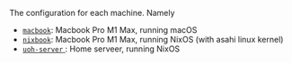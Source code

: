 The configuration for each machine. Namely

- [`macbook`](./macbook): Macbook Pro M1 Max, running macOS
- [`nixbook`](./nixbook): Macbook Pro M1 Max, running NixOS (with asahi linux kernel)
- [`uoh-server` ](./uoh-server): Home serveer, running NixOS
